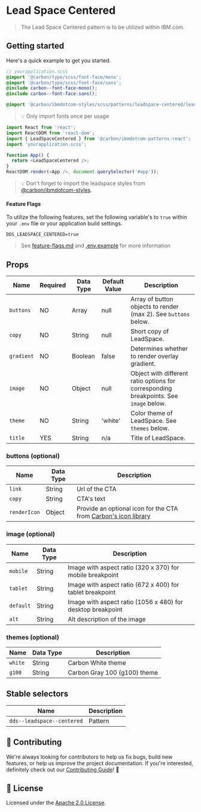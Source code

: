 # Lead Space Centered

> The Lead Space Centered pattern is to be utilized within IBM.com.

## Getting started

Here's a quick example to get you started.

```scss
// yourapplication.scss
@import '@carbon/type/scss/font-face/mono';
@import '@carbon/type/scss/font-face/sans';
@include carbon--font-face-mono();
@include carbon--font-face-sans();

@import '@carbon/ibmdotcom-styles/scss/patterns/leadspace-centered/leadspace-centered';
```

> 💡 Only import fonts once per usage

```javascript
import React from 'react';
import ReactDOM from 'react-dom';
import { LeadSpaceCentered } from '@carbon/ibmdotcom-patterns-react';
import 'yourapplication.scss';

function App() {
  return <LeadSpaceCentered />;
}
ReactDOM.render(<App />, document.querySelector('#app'));
```

> 💡 Don't forget to import the leadspace styles from
> [@carbon/ibmdotcom-styles](https://github.com/carbon-design-system/ibm-dotcom-library/blob/master/packages/styles).

#### Feature Flags

To utilize the following features, set the following variable's to `true` within
your `.env` file or your application build settings.

```
DDS_LEADSPACE_CENTERED=true
```

> See
> [feature-flags.md](https://github.com/carbon-design-system/ibm-dotcom-library/blob/master/packages/patterns-react/docs/feature-flags.md)
> and
> [.env.example](https://github.com/carbon-design-system/ibm-dotcom-library/blob/master/packages/patterns-react/.env.example)
> for more information

## Props

| Name       | Required | Data Type | Default Value | Description                                                                           |
| ---------- | -------- | --------- | ------------- | ------------------------------------------------------------------------------------- |
| `buttons`  | NO       | Array     | null          | Array of button objects to render (max 2). See `buttons` below.                       |
| `copy`     | NO       | String    | null          | Short copy of LeadSpace.                                                              |
| `gradient` | NO       | Boolean   | false         | Determines whether to render overlay gradient.                                        |
| `image`    | NO       | Object    | null          | Object with different ratio options for corresponding breakpoints. See `image` below. |
| `theme`    | NO       | String    | 'white'       | Color theme of LeadSpace. See `themes` below.                                         |
| `title`    | YES      | String    | n/a           | Title of LeadSpace.                                                                   |

### buttons (optional)

| Name         | Data Type | Description                                                                                                                    |
| ------------ | --------- | ------------------------------------------------------------------------------------------------------------------------------ |
| `link`       | String    | Url of the CTA                                                                                                                 |
| `copy`       | String    | CTA's text                                                                                                                     |
| `renderIcon` | Object    | Provide an optional icon for the CTA from [Carbon's icon library](https://www.carbondesignsystem.com/guidelines/icons/library) |

### image (optional)

| Name      | Data Type | Description                                                 |
| --------- | --------- | ----------------------------------------------------------- |
| `mobile`  | String    | Image with aspect ratio (320 x 370) for mobile breakpoint   |
| `tablet`  | String    | Image with aspect ratio (672 x 400) for tablet breakpoint   |
| `default` | String    | Image with aspect ratio (1056 x 480) for desktop breakpoint |
| `alt`     | String    | Alt description of the image                                |

### themes (optional)

| Name    | Data Type | Description                  |
| ------- | --------- | ---------------------------- |
| `white` | String    | Carbon White theme           |
| `g100`  | String    | Carbon Gray 100 (g100) theme |

## Stable selectors

| Name                       | Description |
| -------------------------- | ----------- |
| `dds--leadspace--centered` | Pattern     |

## 🙌 Contributing

We're always looking for contributors to help us fix bugs, build new features,
or help us improve the project documentation. If you're interested, definitely
check out our
[Contributing Guide](https://github.com/carbon-design-system/ibm-dotcom-library/blob/master/.github/CONTRIBUTING.md)!
👀

## 📝 License

Licensed under the
[Apache 2.0 License](https://github.com/carbon-design-system/ibm-dotcom-library/blob/master/LICENSE).
